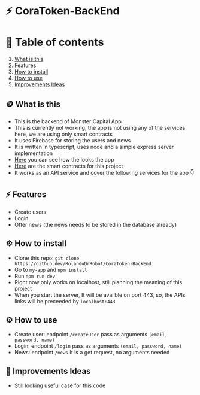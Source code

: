 # ⚡️ CoraToken-BackEnd
# 📗 Table of contents
1. [What is this](#-what-is-this)
2. [Features](#%EF%B8%8F-features)
3. [How to install](#%EF%B8%8F-how-to-install)
4. [How to use](#%EF%B8%8F-how-to-use)
4. [Improvements Ideas](#-improvements-ideas)


## 🪙 What is this
- This is the backend of Monster Capital App
- This is currently not working, the app is not using any of the services here, we are using only smart contracts
- It uses Firebase for storing the users and news
- It is written in typescript, uses node and a simple express server implementation
- [Here](https://github.com/RolandoDrRobot/MonsterCapital-FrontEnd) you can see how the looks the app
- [Here](https://github.com/RolandoDrRobot/MonsterCapital-Contracts) are the smart contracts for this project
- It works as an API service and cover the following services for the app 👇

## ⚡️ Features
- Create users
- Login
- Offer news (the news needs to be stored in the database already)

## ⚙️ How to install
- Clone this repo: `git clone https://github.dev/RolandoDrRobot/CoraToken-BackEnd`
- Go to `my-app` and `npm install`
- Run `npm run dev`
- Right now only works on localhost, still planning the meaning of this project
- When you start the server, It will be availble on port 443, so, the APIs links will be preceeded by `localhost:443`

## ⚙️ How to use
- Create user: endpoint `/createUser` pass as arguments `(email, password, name)`
- Login: endpoint `/login` pass as arguments `(email, password, name)`
- News: endpoint `/news` It is a get request, no arguments needed


## 📗 Improvements Ideas
- Still looking useful case for this code